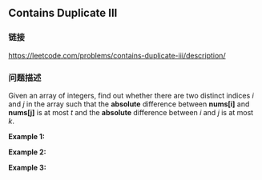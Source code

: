 ## Contains Duplicate III  
### 链接  
https://leetcode.com/problems/contains-duplicate-iii/description/  
### 问题描述
Given an array of integers, find out whether there are two distinct indices *i* and *j* in the array such that the **absolute** difference between **nums[i]** and **nums[j]** is at most *t* and the **absolute** difference between *i* and *j* is at most *k*.

**Example 1:**

**Example 2:**

**Example 3:**
